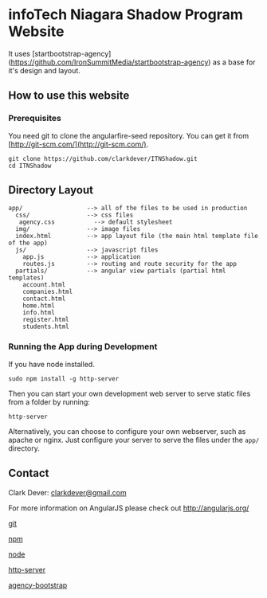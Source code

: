# infoTech Niagara Shadow Program Website

It uses [startbootstrap-agency] (https://github.com/IronSummitMedia/startbootstrap-agency) as a base for it's design and layout.

## How to use this website


### Prerequisites

You need git to clone the angularfire-seed repository. You can get it from
[http://git-scm.com/](http://git-scm.com/).  


```
git clone https://github.com/clarkdever/ITNShadow.git
cd ITNShadow
```

## Directory Layout

    app/                  --> all of the files to be used in production
      css/                --> css files
       agency.css           --> default stylesheet
      img/                --> image files
      index.html          --> app layout file (the main html template file of the app)
      js/                 --> javascript files
        app.js            --> application
        routes.js         --> routing and route security for the app
      partials/           --> angular view partials (partial html templates)
        account.html
        companies.html
        contact.html
        home.html
        info.html
        register.html
        students.html


### Running the App during Development

If you have node installed.

```
sudo npm install -g http-server
```

Then you can start your own development web server to serve static files from a folder by
running:

```
http-server
```

Alternatively, you can choose to configure your own webserver, such as apache or nginx. Just
configure your server to serve the files under the `app/` directory.

## Contact

Clark Dever: clarkdever@gmail.com

For more information on AngularJS please check out http://angularjs.org/

[git](http://git-scm.com/)

[npm](https://www.npmjs.org/)

[node](http://nodejs.org)

[http-server](https://github.com/nodeapps/http-server)

[agency-bootstrap](https://github.com/IronSummitMedia/startbootstrap-agency)

